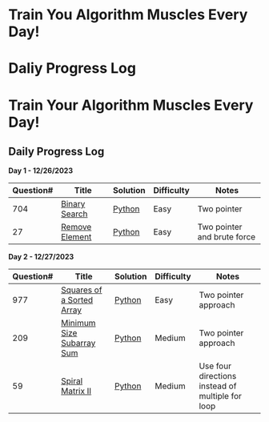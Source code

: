# Train You Algorithm Muscles Every Day!

# Daliy Progress Log

# Train Your Algorithm Muscles Every Day!

## Daily Progress Log

**Day 1 - 12/26/2023**

| Question# | Title                                           | Solution                                                                                       | Difficulty | Notes                   |
|-----------|-------------------------------------------------|------------------------------------------------------------------------------------------------|------------|-------------------------|
| 704       | [Binary Search](https://leetcode.com/problems/binary-search/description/) | [Python](https://github.com/samuelusc/Algomuscle/tree/main/Arrays) | Easy       | Two pointer             |
| 27        | [Remove Element](https://leetcode.com/problems/remove-element/description/) | [Python](https://github.com/samuelusc/Algomuscle/tree/main/Arrays) | Easy       | Two pointer and brute force |

**Day 2 - 12/27/2023**

| Question# | Title                                           | Solution                                                                                       | Difficulty | Notes                   |
|-----------|-------------------------------------------------|------------------------------------------------------------------------------------------------|------------|-------------------------|
| 977       | [Squares of a Sorted Array](https://github.com/samuelusc/Algomuscle/tree/main/0977-squares-of-a-sorted-array) | [Python](https://github.com/samuelusc/Algomuscle/blob/main/0977-squares-of-a-sorted-array/0977-squares-of-a-sorted-array.py) | Easy       | Two pointer approach    |
| 209       | [Minimum Size Subarray Sum](https://github.com/samuelusc/Algomuscle/tree/main/0209-minimum-size-subarray-sum) | [Python](https://github.com/samuelusc/Algomuscle/blob/main/0209-minimum-size-subarray-sum/0209-minimum-size-subarray-sum.py) | Medium     | Two pointer approach    |
| 59        | [Spiral Matrix II](https://github.com/samuelusc/Algomuscle/tree/main/0059-spiral-matrix-ii) | [Python](https://github.com/samuelusc/Algomuscle/blob/main/0059-spiral-matrix-ii/0059-spiral-matrix-ii.py) | Medium     | Use four directions instead of multiple for loop |


